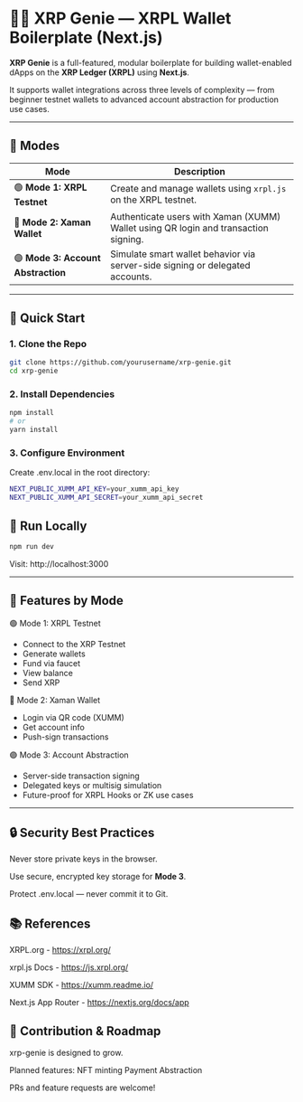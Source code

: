 # 🧞‍♂️ XRP Genie — XRPL Wallet Boilerplate (Next.js)

**XRP Genie** is a full-featured, modular boilerplate for building wallet-enabled dApps on the **XRP Ledger (XRPL)** using **Next.js**.

It supports wallet integrations across three levels of complexity — from beginner testnet wallets to advanced account abstraction for production use cases.

---

## 🧠 Modes

| Mode | Description |
|------|-------------|
| 🟢 **Mode 1: XRPL Testnet** | Create and manage wallets using `xrpl.js` on the XRPL testnet. |
| 🔵 **Mode 2: Xaman Wallet** | Authenticate users with Xaman (XUMM) Wallet using QR login and transaction signing. |
| 🟣 **Mode 3: Account Abstraction** | Simulate smart wallet behavior via server-side signing or delegated accounts. |

---

## 🚀 Quick Start

### 1. Clone the Repo

```bash
git clone https://github.com/yourusername/xrp-genie.git
cd xrp-genie
```

### 2. Install Dependencies

```bash
npm install
# or
yarn install
```

### 3. Configure Environment
Create .env.local in the root directory:

```bash
NEXT_PUBLIC_XUMM_API_KEY=your_xumm_api_key
NEXT_PUBLIC_XUMM_API_SECRET=your_xumm_api_secret
```

## 🧪 Run Locally

```bash
npm run dev
```
Visit: http://localhost:3000

---

## 🔧 Features by Mode
🟢 Mode 1: XRPL Testnet
- Connect to the XRP Testnet
- Generate wallets
- Fund via faucet
- View balance
- Send XRP

🔵 Mode 2: Xaman Wallet
- Login via QR code (XUMM)
- Get account info
- Push-sign transactions

🟣 Mode 3: Account Abstraction
- Server-side transaction signing
- Delegated keys or multisig simulation
- Future-proof for XRPL Hooks or ZK use cases

---

## 🔒 Security Best Practices
Never store private keys in the browser.

Use secure, encrypted key storage for **Mode 3**.

Protect .env.local — never commit it to Git.

## 📚 References
XRPL.org - https://xrpl.org/

xrpl.js Docs - https://js.xrpl.org/

XUMM SDK - https://xumm.readme.io/

Next.js App Router - https://nextjs.org/docs/app

## 🧞 Contribution & Roadmap
xrp-genie is designed to grow. 

Planned features:
NFT minting
Payment Abstraction

PRs and feature requests are welcome!
